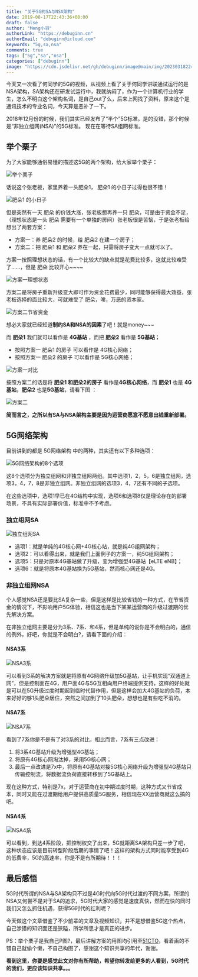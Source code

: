 ```yaml
---
title: "关于5G的SA与NSA架构"
date: 2019-08-17T22:43:36+08:00
draft: false
author: "Meng小羽"
authorLink: "https://debuginn.cn"
authorEmail: "debuginn@icloud.com"
keywords: "5g,sa,nsa"
comments: true
tags: ["5g","sa","nsa"]
categories: ["debuginn"]
image: "https://cdn.jsdelivr.net/gh/debuginn/image@main/img/202303182246662.jpg"
---
```


今天又一次看了何同学的5G的视频，从视频上看了关于何同学讲联通试运行的是NSA架构，SA架构还在研发试运行中，我就纳闷了，作为一个计算机行业的学生，怎么不明白这个架构名词，是自己out了么，后来上网找了资料，原来这个是通讯技术的专业名词，今天算是恶补了一下。

2018年12月份的时候，我们其实已经发布了“半个”5G标准。是的没错，那个时候是“非独立组网(NSA)”的5G标准。 现在在等待SA组网标准。

## 举个栗子

为了大家能够通俗易懂的描述这5G的两个架构，给大家举个栗子：

![举个栗子](https://cdn.jsdelivr.net/gh/debuginn/image@main/img/202303182247885.jpg)

话说这个张老板，家里养着一头肥朵1， 肥朵1 的小日子过得也很不错！

![ 肥朵1 的小日子](https://cdn.jsdelivr.net/gh/debuginn/image@main/img/202303182248732.jpg)

但是突然有一天 肥朵 的价钱大涨，张老板想再养一只  肥朵，可是由于资金不足，（理想状态是一头 肥朵 需要有一个单独的房间）张老板很是苦恼，于是张老板给想出了两套方案：

- 方案一：养 肥朵2 的时候，给 肥朵2 在建一个房子； 
- 方案二：把 肥朵1 和 肥朵2 养在一起，只需将房子变大一点就可以了。

方案一按照理想状态的话，有一个比较大的缺点就是花费比较多，这就比较难受了......，但是 肥朵 比较开心~~~~

![方案一理想状态](https://cdn.jsdelivr.net/gh/debuginn/image@main/img/202303182248092.jpg)

方案二是将房子重新升级变大即可作为资金花费最少，同时能够获得最大效益，张老板选择的面比较大，可就难受了 肥朵，唉，万恶的资本家。

![方案二节省资金](https://cdn.jsdelivr.net/gh/debuginn/image@main/img/202303182249596.jpg)

想必大家就已经知道**制约SA和NSA的因素**了吧！就是money~~~

而 **肥朵1** 我们就可以看作是 **4G基站** ，而把  **肥朵2** 看作是 **5G基站**；
- 按照方案一  肥朵1 的房子 可以看作是 4G核心网络；
- 按照方案一  肥朵2 的房子 可以看作是 5G核心网络；

![方案一对比](https://cdn.jsdelivr.net/gh/debuginn/image@main/img/202303182251067.jpg)

按照方案二的话是将  **肥朵1 和肥朵2的房子** 看作是**4G核心网络**，而 **肥朵1** 也是 **4G基站**，**肥朵2** 也是**5G基站**，请看下图 ：

![方案二](https://cdn.jsdelivr.net/gh/debuginn/image@main/img/202303182252318.jpg)

**简而言之，之所以有SA与NSA架构主要是因为运营商愿意不愿意出钱重新部署。**

## 5G网络架构

目前讲到的都是 5G网络架构 中的两种，其实还有以下多种选项：

![5G网络架构的8个选项](https://cdn.jsdelivr.net/gh/debuginn/image@main/img/202303182252847.png)

这8个选项分为独立组网和非独立组网两组。其中选项1，2，5，6是独立组网，选项3，4，7，8是非独立组网。非独立组网的选项3，4，7还有不同的子选项。

在这些选项中，选项1早已在4G结构中实现，选项6和选项8仅是理论存在的部署场景，不具有实际部署价值，标准中不予考虑。

### 独立组网SA

![独立组网SA](https://cdn.jsdelivr.net/gh/debuginn/image@main/img/202303182254891.png)

- 选项1：就是单纯的4G核心网+4G核心站，就是纯4G组网架构； 
- 选项2：可以看得出来，就是我们上面例子的方案一，纯5G组网架构； 
- 选项5：只是对原本4G基站做了升级，变为增强型4G基站【eLTE eNB】； 
- 选项6：就是将原本4G基站换为5G基站，然而核心网还是4G。

### 非独立组网NSA

个人感觉NSA还是要比SA复杂一些，但是这样是比较省钱的一种方式，在节省资金的情况下，不影响用户5G体验，相信这也是当下某某运营商的升级过渡期的优先解决方案。

在非独立组网主要是分为3系、7系、和4系，但是单纯的说你是不会明白的，通信的例外，好吧，你就是不会明白?，请看下面的介绍：

#### NSA3系

![NSA3系](https://cdn.jsdelivr.net/gh/debuginn/image@main/img/202303182256536.png)

可以看到3系的解决方案就是将原有4G网络升级加5G基站，让手机实现“双通道上网”，但是控制面在4G，用户面4G与5G互相向用户终端提供支持，这样的好处就是可以在5G升级过度时期起到临时代替作用，但是这样会加大4G基站的负荷，本来好好的够1头肥朵居住，突然之间加到了10头肥朵，想想也是有些吃不消的。

#### NSA7系

![NSA7系](https://cdn.jsdelivr.net/gh/debuginn/image@main/img/202303182257729.png)

看到了7系你是不是有了对3系的对比，相比而言，7系有三点改进：

1. 将3系4G基站升级为增强型4G基站； 
2. 将原有4G核心网淘汰掉，采用5G核心网； 
3. 最后一点改进是7x中，将原有4G基站对接5G核心网络升级为增强型4G基站只传输控制流，将数据流负荷直接转移到了5G基站上。

现在这种方式，特别是7x，对于运营商在初中期过度时期，这种方式又节省成本，同时又能在过渡期给用户提供高质量5G服务，相信现在XX运营商就这么搞的吧。

#### NSA4系

![NSA4系](https://cdn.jsdelivr.net/gh/debuginn/image@main/img/202303182258069.png)

可以看到，到达4系阶段，把控制权交了出来，5G就距离SA架构只差一步了吧，这种状态应该是目前转型阶段后期的事情了吧！这样的架构方式同时能享受到4G的低费率，5G的高速率，你是不是有所期待！！！

## 最后感悟

5G时代所谓的NSA与SA架构只不过是4G时代向5G时代过渡的不同方案，所谓的NSA又何尝不是对于SA的追求，5G时代大家的感觉是速度真快，然而在快的同时我们又怎么抓住机遇，获得5G时代的红利呢？

今天做这个文章借鉴了不少前辈的文章及视频知识，并不是想借鉴5G这个热点，自己涉猎的知识面还是狭隘，所学所思才是真正的进步。

PS：举个栗子是我自己P图?，最后讲解方案的用图均引用至[51CTO](https://network.51cto.com/art/201903/594121.htm)，看着画的不错自己就偷个懒，不自己构图了，感谢这个知识共享的年代，谢谢。

**看到这里，你要是感觉此文对你有所帮助，希望你转发给更多的人看到，5G时代的我们，更应该知识共享。。。**
